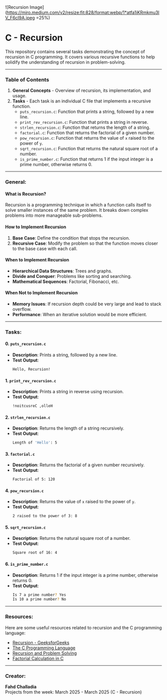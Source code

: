 ![Recursion Image](https://miro.medium.com/v2/resize:fit:828/format:webp/1*atfa1iKRmkmu3IV_F6cI9A.jpeg =25%)

# C - Recursion
This repository contains several tasks demonstrating the concept of recursion in C programming. It covers various recursive functions to help solidify the understanding of recursion in problem-solving.

---

### Table of Contents
1. **General Concepts** - Overview of recursion, its implementation, and usage.
2. **Tasks** - Each task is an individual C file that implements a recursive function.
    - `puts_recursion.c`: Function that prints a string, followed by a new line.
    - `print_rev_recursion.c`: Function that prints a string in reverse.
    - `strlen_recursion.c`: Function that returns the length of a string.
    - `factorial.c`: Function that returns the factorial of a given number.
    - `pow_recursion.c`: Function that returns the value of `x` raised to the power of `y`.
    - `sqrt_recursion.c`: Function that returns the natural square root of a number.
    - `is_prime_number.c`: Function that returns 1 if the input integer is a prime number, otherwise returns 0.

---

### General:

#### What is Recursion?
Recursion is a programming technique in which a function calls itself to solve smaller instances of the same problem. It breaks down complex problems into more manageable sub-problems.

#### How to Implement Recursion
1. **Base Case**: Define the condition that stops the recursion.
2. **Recursive Case**: Modify the problem so that the function moves closer to the base case with each call.

#### When to Implement Recursion
- **Hierarchical Data Structures**: Trees and graphs.
- **Divide and Conquer**: Problems like sorting and searching.
- **Mathematical Sequences**: Factorial, Fibonacci, etc.

#### When Not to Implement Recursion
- **Memory Issues**: If recursion depth could be very large and lead to stack overflow.
- **Performance**: When an iterative solution would be more efficient.

---

### Tasks:

#### 0. `puts_recursion.c`
- **Description**: Prints a string, followed by a new line.
- **Test Output**: 
    ```bash
    Hello, Recursion!
    ```

#### 1. `print_rev_recursion.c`
- **Description**: Prints a string in reverse using recursion.
- **Test Output**: 
    ```bash
    !noitcusreC ,olleH
    ```

#### 2. `strlen_recursion.c`
- **Description**: Returns the length of a string recursively.
- **Test Output**: 
    ```bash
    Length of 'Hello': 5
    ```

#### 3. `factorial.c`
- **Description**: Returns the factorial of a given number recursively.
- **Test Output**: 
    ```bash
    Factorial of 5: 120
    ```

#### 4. `pow_recursion.c`
- **Description**: Returns the value of `x` raised to the power of `y`.
- **Test Output**: 
    ```bash
    2 raised to the power of 3: 8
    ```

#### 5. `sqrt_recursion.c`
- **Description**: Returns the natural square root of a number.
- **Test Output**: 
    ```bash
    Square root of 16: 4
    ```

#### 6. `is_prime_number.c`
- **Description**: Returns 1 if the input integer is a prime number, otherwise returns 0.
- **Test Output**: 
    ```bash
    Is 7 a prime number? Yes
    Is 10 a prime number? No
    ```

---

### Resources:

Here are some useful resources related to recursion and the C programming language:

- [Recursion - GeeksforGeeks](https://www.geeksforgeeks.org/recursion/)
- [The C Programming Language](https://www.tutorialspoint.com/cprogramming/)
- [Recursion and Problem Solving](https://www.freecodecamp.org/news/recursion-in-programming/)
- [Factorial Calculation in C](https://www.programiz.com/c-programming/examples/factorial)

---

### Creator:

**Fahd Challadia**  
Projects from the week: March 2025 - March 2025 (C - Recursion)
